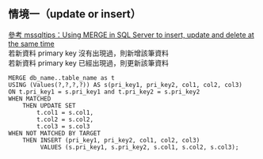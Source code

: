 ## 情境一（update or insert）
[參考 mssqltips：Using MERGE in SQL Server to insert, update and delete at the same time](https://www.mssqltips.com/sqlservertip/1704/using-merge-in-sql-server-to-insert-update-and-delete-at-the-same-time/)  
若新資料 primary key 沒有出現過，則新增該筆資料  
若新資料 primary key 已經出現過，則更新該筆資料  
  
```mysql
MERGE db_name..table_name as t
USING (Values(?,?,?,?)) AS s(pri_key1, pri_key2, col1, col2, col3)
ON t.pri_key1 = s.pri_key1 and t.pri_key2 = s.pri_key2 
WHEN MATCHED 
    THEN UPDATE SET 
        t.col1 = s.col1,
        t.col2 = s.col2,
        t.col3 = s.col3
WHEN NOT MATCHED BY TARGET 
    THEN INSERT (pri_key1, pri_key2, col1, col2, col3)
         VALUES (s.pri_key1, s.pri_key2, s.col1, s.col2, s.col3);
```
